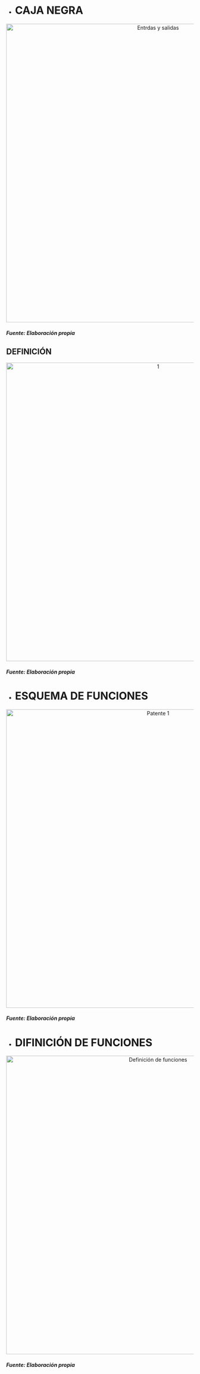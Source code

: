 * # CAJA NEGRA 

<p align="center">
  <img src="https://i.postimg.cc/5tQXHzTY/caja-negra-2.jpg)](https://postimg.cc/KKFGw1Zx)" alt="Entrdas y salidas" width="800px" />
</p>

 
 
#### *Fuente: Elaboración propia*
## DEFINICIÓN

<p align="center">
  <img src="https://i.postimg.cc/jSL59Nsg/Definici-n-caja.jpg)](https://postimg.cc/fVQDSVSm)" alt="1" width="800px" />
</p>

#### *Fuente: Elaboración propia*


* # ESQUEMA DE FUNCIONES

<p align="center">
  <img src="https://i.postimg.cc/zB51TnrS/Presentaci-n-de-Gr-ficos-B-sicos-de-la-Empresa-Minimalista-Azul-y-Magenta-7.jpg)](https://postimg.cc/B8hy0PtX)" alt="Patente 1" width="800px" />
</p>

#### *Fuente: Elaboración propia*

* # DIFINICIÓN DE FUNCIONES

<p align="center">
  <img src="https://i.postimg.cc/rwpYTdRZ/Definici-n-de-las-funciones.jpg)](https://postimg.cc/RNjTQZRw)" alt="Definición de funciones" width="800px" />
</p>

#### *Fuente: Elaboración propia*

